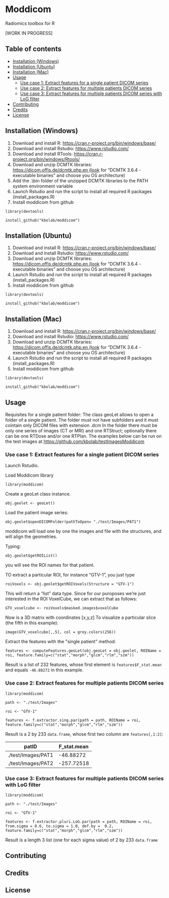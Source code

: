 # Moddicom
Radiomics toolbox for R

[WORK IN PROGRESS]

## Table of contents

* [Installation (Windows)](#installation-windows "Goto Installation(Windows)")
* [Installation (Ubuntu)](#installation-ubuntu "Goto Installation(Ubuntu)")
* [Installation (Mac)](#installation-mac "Goto Installation(Mac)")
* [Usage](#usage "Goto Usage")
  * [Use case 1: Extract features for a single patient DICOM series](#use-case-1-extract-features-for-a-single-patient-dicom-series "")
  * [Use case 2: Extract features for multiple patients DICOM series](#use-case-2-extract-features-for-multiple-patients-dicom-series "")
  * [Use case 3: Extract features for multiple patients DICOM series with LoG filter](#use-case-3-extract-features-for-multiple-patients-dicom-series-with-log-filter "")
 * [Contributing](#contributing "")
 * [Credits](#credits "")
 * [License](#license "")
  
  
 

## Installation (Windows)

1) Download and install R: https://cran.r-project.org/bin/windows/base/
2) Download and install Rstudio: https://www.rstudio.com/
3) Download and install RTools: https://cran.r-project.org/bin/windows/Rtools/ 
4) Download and unzip DCMTK libraries: https://dicom.offis.de/dcmtk.php.en (look for “DCMTK 3.6.4 - executable binaries” and choose you OS architecture)
5) Add the .\bin folder of the unzipped DCMTK libraries to the PATH system environment variable
6) Launch Rstudio and run the script to install all required R packages (install_packages.R)
7) Install moddicom from github

```library(devtools)```

```install_github("kbolab/moddicom")```

## Installation (Ubuntu)

1) Download and install R: https://cran.r-project.org/bin/windows/base/
2) Download and install Rstudio: https://www.rstudio.com/
3) Download and unzip DCMTK libraries: https://dicom.offis.de/dcmtk.php.en (look for “DCMTK 3.6.4 - executable binaries” and choose you OS architecture)
4) Launch Rstudio and run the script to install all required R packages (install_packages.R)
5) Install moddicom from github

```library(devtools)```

```install_github("kbolab/moddicom")```

## Installation (Mac)

1) Download and install R: https://cran.r-project.org/bin/windows/base/
2) Download and install Rstudio: https://www.rstudio.com/
3) Download and unzip DCMTK libraries: https://dicom.offis.de/dcmtk.php.en (look for “DCMTK 3.6.4 - executable binaries” and choose you OS architecture)
4) Launch Rstudio and run the script to install all required R packages (install_packages.R)
5) Install moddicom from github

```library(devtools)```

```install_github("kbolab/moddicom")```


## Usage

Requisites for a single patient folder:
The class geoLet allows to open a folder of a single patient. The folder must not have subfolders and it must cointain only DICOM files with extension .dcm
In the folder there must be only one series of images (CT or MRI) and one RTStruct; optionally there can be one RTDose and/or one RTPlan. The examples below can be run on the test images at https://github.com/kbolab/testImagesModdicom

### Use case 1: Extract features for a single patient DICOM series

Launch Rstudio.

Load Moddicom library

```library(moddicom)```

Create a geoLet class instance.

```obj.geolet <- geoLet()```

Load the patient image series:

```obj.geolet$openDICOMFolder(pathToOpen= "./test/Images/PAT1")```

moddicom will load one by one the images and file with the structures, and will align the geometries.

Typing:

```obj.geolet$getROIList()```

you will see the ROI names for that patient.

TO extract a particular ROI, for instance “GTV-1”, you just type

```roiVoxels <- obj.geolet$getROIVoxels(Structure = "GTV-1")```

This will return a “list” data type. Since for our puroposes we’re just interested in the ROI VoxelCube, we can extract that as follows: 

```GTV_voxelcube <- roiVoxels$masked.images$voxelCube```

Now is a 3D matrix with coordinates [x,y,z]
To visualize a particular slice (the fifth in this example):

```image(GTV_voxelcube[,,5], col = grey.colors(256))```

Extract the features with the "single patient" method:

```features <- computeFeatures.geoLet(obj.geoLet = obj.geolet, ROIName = roi, feature.family=c("stat","morph","glcm","rlm","szm"))```

Result is a list of 232 features, whose first element is ```features$F_stat.mean``` and equals ```-46.88272``` in this example.

### Use case 2: Extract features for multiple patients DICOM series

```library(moddicom)```

```path <- "./test/Images"```

```roi <- "GTV-1"```

```features <- f.extractor.sing.par(path = path, ROIName = roi, feature.family=c("stat","morph","glcm","rlm","szm"))```

Result is a 2 by 233 ```data.frame```, whose first two column are ```features[,1:2]```:

patID  | F_stat.mean
------------- | -------------
./test/Images/PAT1  | -46.88272
./test/Images/PAT2  | -257.72518

### Use case 3: Extract features for multiple patients DICOM series with LoG filter

```library(moddicom)```

```path <- "./test/Images"```

```roi <- "GTV-1"```

```features <- f.extractor.pluri.LoG.par(path = path, ROIName = roi, from.sigma = 0.6, to.sigma = 1.0, def.by =  0.2, feature.family=c("stat","morph","glcm","rlm","szm"))```

Result is a length 3 list (one for each sigma value) of 2 by 233 ```data.frame```

## Contributing

## Credits

## License
